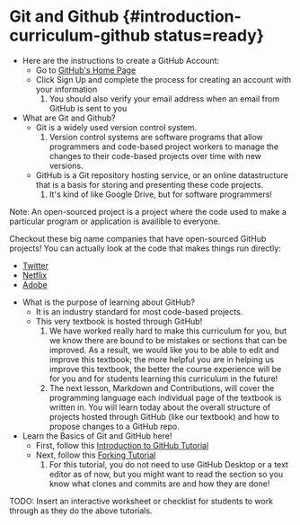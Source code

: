 # Git and Github {#introduction-curriculum-github status=ready}

- Here are the instructions to create a GitHub Account:
    - Go to [GitHub's Home Page](https://github.com/)
    - Click Sign Up and complete the process for creating an account with your information 
        1. You should also verify your email address when an email from GitHub is sent to you
- What are Git and Github?
    - Git is a widely used version control system. 
        1. Version control systems are software programs that allow programmers and code-based project workers to manage the changes to their code-based projects over time with new versions.
    - GitHub is a Git repository hosting service, or an online datastructure that is a basis for storing and presenting these code projects.
        1. It's kind of like Google Drive, but for software programmers!

Note: An open-sourced project is a project where the code used to make a particular program or application is availible to everyone.

<div class='example-usage' markdown="1">

Checkout these big name companies that have open-sourced GitHub projects! You can actually look at the code that makes things run directly:

- [Twitter](https://github.com/twitter)
- [Netflix](https://github.com/Netflix)
- [Adobe](https://github.com/adobe)

</div>

- What is the purpose of learning about GitHub?
    - It is an industry standard for most code-based projects.
    - This very textbook is hosted through GitHub!
        1. We have worked really hard to make this curriculum for you, but we know there are bound to be mistakes or sections that can be improved. As a result, we would like you to be able to edit and improve this textbook; the more helpful you are in helping us improve this textbook, the better the course experience will be for you and for students learning this curriculum in the future!
        2. The next lesson, Markdown and Contributions, will cover the programming language each individual page of the textbook is written in. You will learn today about the overall structure of projects hosted through GitHub (like our textbook) and how to propose changes to a GitHub repo.
- Learn the Basics of Git and GitHub here!
    - First, follow this [Introduction to GitHub Tutorial](https://guides.github.com/activities/hello-world/)
    - Next, follow this [Forking Tutorial](https://guides.github.com/activities/forking/)
        1. For this tutorial, you do not need to use GitHub Desktop or a text editor as of now, but you might want to read the section so you know what clones and commits are and how they are done!

TODO: Insert an interactive worksheet or checklist for students to work through as they do the above tutorials.
